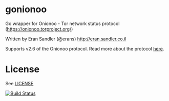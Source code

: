 # gonionoo
Go wrapper for Onionoo - Tor network status protocol (https://onionoo.torproject.org/)

Written by Eran Sandler (@erans) http://eran.sandler.co.il

Supports v2.6 of the Onionoo protocol. Read more about the protocol [here](https://onionoo.torproject.org/protocol.html).

# License
See [LICENSE](https://github.com/erans/gonionoo/blob/master/LICENSE)


[![Build Status](https://travis-ci.org/erans/gonionoo.svg)](https://travis-ci.org/erans/gonionoo)

